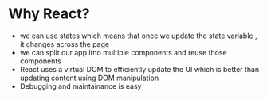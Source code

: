 # Why React?
- we can use states which means that once we update the state variable , it changes across the page
- we can split our app itno multiple components and reuse those components
- React uses a virtual DOM to efficiently update the UI which is better than updating content using DOM manipulation
- Debugging and maintainance is easy